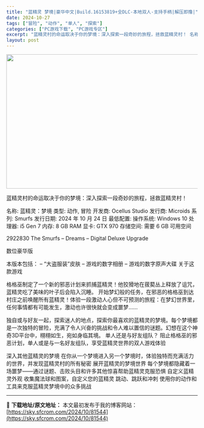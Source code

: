 ```yaml
---
title: "蓝精灵 梦境|豪华中文|Build.16153819+全DLC-本地双人-支持手柄|解压即撸|"
date: 2024-10-27
tags: ["冒险", "动作", "单人", "探索"]
categories: ["PC游戏下载", "PC游戏专区"]
excerpt: "蓝精灵村的命运取决于你的梦境：深入探索一段奇妙的旅程，拯救蓝精灵村！ 名称: 蓝精灵：梦境 类型: 动作, 冒险 开发商: Ocellus Studio 发行商: Microids 系列: Smurfs 发行日期: 2024 年 10 月 24 日 最低配置: 操作系统: Windows 10 处理&hellip;"
layout: post
---
```


<img class="aligncenter size-full wp-image-81525" src="https://sky.sfcrom.com/wp-content/uploads/2024/10/2024102616042650.webp" alt="" width="616" height="353" />

蓝精灵村的命运取决于你的梦境：深入探索一段奇妙的旅程，拯救蓝精灵村！

名称: 蓝精灵：梦境
类型: 动作, 冒险
开发商: Ocellus Studio
发行商: Microids
系列: Smurfs
发行日期: 2024 年 10 月 24 日
最低配置:
操作系统: Windows 10
处理器: i5 Gen 7
内存: 8 GB RAM
显卡: GTX 970
存储空间: 需要 6 GB 可用空间

2922830 The Smurfs – Dreams – Digital Deluxe Upgrade

数位豪华版

本版本包括：
– “大盗服装”皮肤
– 游戏的数字相册
– 游戏的数字原声大碟
关于这款游戏

格格巫制定了一个新的邪恶计划来抓捕蓝精灵！他狡猾地在菝葜丛上释放了诅咒，蓝精灵吃了美味的叶子后会陷入沉睡。
开始梦幻般的任务，在邪恶的格格巫到达村庄之前唤醒所有蓝精灵！体验一段激动人心但不可预测的旅程：在梦幻世界里，任何事情都有可能发生，激动也许很快就会变成噩梦……

独自或与好友一起，探索迷人的地点，探索你最喜欢的蓝精灵的梦境。每个梦境都是一次独特的冒险，充满了令人兴奋的挑战和令人难以置信的谜题。幻想在这个神奇3D平台中，栩栩如生，宛如身临其境。
单人还是与好友组队？
阻止格格巫的邪恶计划，单人或是与一名好友组队，享受蓝精灵世界的双人游戏体验

深入其他蓝精灵的梦境
在你从一个梦境进入另一个梦境时，体验独特而充满活力的世界，并发现蓝精灵村的所有秘密
展开蓝精灵的梦境世界
每个梦境都隐藏着一场噩梦——通过谜题、击败头目和许多其他惊喜帮助蓝精灵克服恐惧
自定义蓝精灵外观
收集魔法球和图案，自定义您的蓝精灵
跳动、跳跃和冲刺
使用你的动作和工具来克服蓝精灵梦境中的众多挑战

---
📖 **下载地址/原文地址：** 本文最初发布于我的博客网站：[https://sky.sfcrom.com/2024/10/81544](https://sky.sfcrom.com/2024/10/81544)
